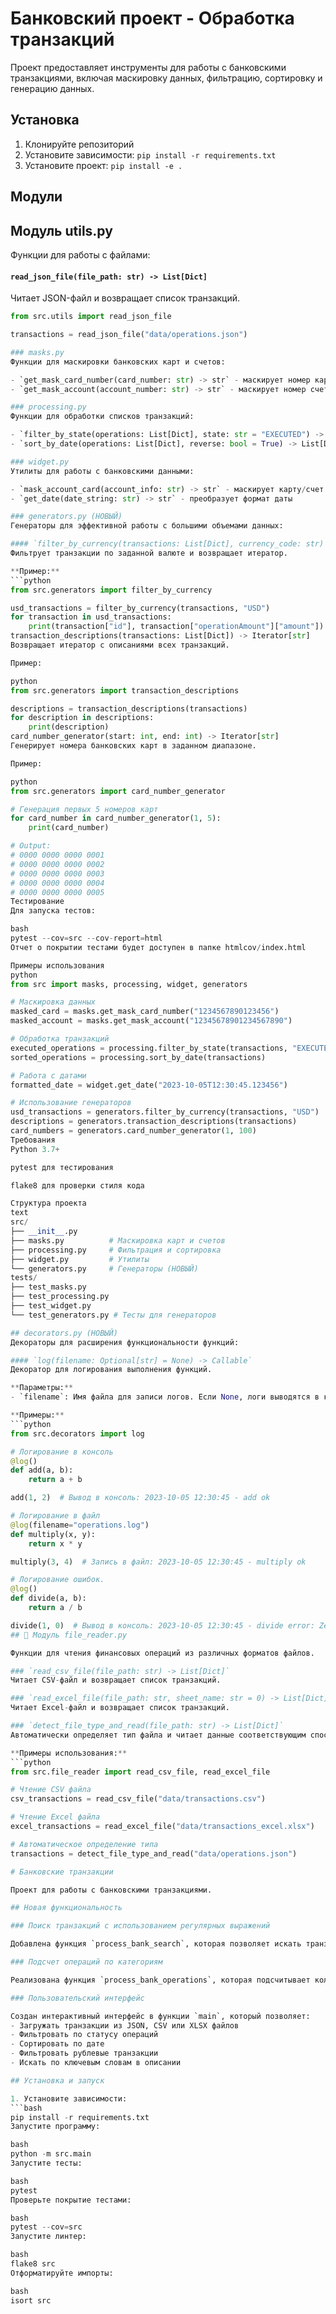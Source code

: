 # Банковский проект - Обработка транзакций

Проект предоставляет инструменты для работы с банковскими транзакциями, включая маскировку данных, фильтрацию, сортировку и генерацию данных.

## Установка

1. Клонируйте репозиторий
2. Установите зависимости: `pip install -r requirements.txt`
3. Установите проект: `pip install -e .`

## Модули
## Модуль utils.py
Функции для работы с файлами:

#### `read_json_file(file_path: str) -> List[Dict]`
Читает JSON-файл и возвращает список транзакций.

```python
from src.utils import read_json_file

transactions = read_json_file("data/operations.json")

### masks.py
Функции для маскировки банковских карт и счетов:

- `get_mask_card_number(card_number: str) -> str` - маскирует номер карты
- `get_mask_account(account_number: str) -> str` - маскирует номер счета

### processing.py
Функции для обработки списков транзакций:

- `filter_by_state(operations: List[Dict], state: str = "EXECUTED") -> List[Dict]` - фильтрация по статусу
- `sort_by_date(operations: List[Dict], reverse: bool = True) -> List[Dict]` - сортировка по дате

### widget.py
Утилиты для работы с банковскими данными:

- `mask_account_card(account_info: str) -> str` - маскирует карту/счет в строке
- `get_date(date_string: str) -> str` - преобразует формат даты

### generators.py (НОВЫЙ)
Генераторы для эффективной работы с большими объемами данных:

#### `filter_by_currency(transactions: List[Dict], currency_code: str) -> Iterator[Dict]`
Фильтрует транзакции по заданной валюте и возвращает итератор.

**Пример:**
```python
from src.generators import filter_by_currency

usd_transactions = filter_by_currency(transactions, "USD")
for transaction in usd_transactions:
    print(transaction["id"], transaction["operationAmount"]["amount"])
transaction_descriptions(transactions: List[Dict]) -> Iterator[str]
Возвращает итератор с описаниями всех транзакций.

Пример:

python
from src.generators import transaction_descriptions

descriptions = transaction_descriptions(transactions)
for description in descriptions:
    print(description)
card_number_generator(start: int, end: int) -> Iterator[str]
Генерирует номера банковских карт в заданном диапазоне.

Пример:

python
from src.generators import card_number_generator

# Генерация первых 5 номеров карт
for card_number in card_number_generator(1, 5):
    print(card_number)

# Output:
# 0000 0000 0000 0001
# 0000 0000 0000 0002
# 0000 0000 0000 0003
# 0000 0000 0000 0004
# 0000 0000 0000 0005
Тестирование
Для запуска тестов:

bash
pytest --cov=src --cov-report=html
Отчет о покрытии тестами будет доступен в папке htmlcov/index.html

Примеры использования
python
from src import masks, processing, widget, generators

# Маскировка данных
masked_card = masks.get_mask_card_number("1234567890123456")
masked_account = masks.get_mask_account("12345678901234567890")

# Обработка транзакций
executed_operations = processing.filter_by_state(transactions, "EXECUTED")
sorted_operations = processing.sort_by_date(transactions)

# Работа с датами
formatted_date = widget.get_date("2023-10-05T12:30:45.123456")

# Использование генераторов
usd_transactions = generators.filter_by_currency(transactions, "USD")
descriptions = generators.transaction_descriptions(transactions)
card_numbers = generators.card_number_generator(1, 100)
Требования
Python 3.7+

pytest для тестирования

flake8 для проверки стиля кода

Структура проекта
text
src/
├── __init__.py
├── masks.py          # Маскировка карт и счетов
├── processing.py     # Фильтрация и сортировка
├── widget.py         # Утилиты
└── generators.py     # Генераторы (НОВЫЙ)
tests/
├── test_masks.py
├── test_processing.py
├── test_widget.py
└── test_generators.py # Тесты для генераторов

## decorators.py (НОВЫЙ)
Декораторы для расширения функциональности функций:

#### `log(filename: Optional[str] = None) -> Callable`
Декоратор для логирования выполнения функций.

**Параметры:**
- `filename`: Имя файла для записи логов. Если None, логи выводятся в консоль.

**Примеры:**
```python
from src.decorators import log

# Логирование в консоль
@log()
def add(a, b):
    return a + b

add(1, 2)  # Вывод в консоль: 2023-10-05 12:30:45 - add ok

# Логирование в файл
@log(filename="operations.log")
def multiply(x, y):
    return x * y

multiply(3, 4)  # Запись в файл: 2023-10-05 12:30:45 - multiply ok

# Логирование ошибок.
@log()
def divide(a, b):
    return a / b

divide(1, 0)  # Вывод в консоль: 2023-10-05 12:30:45 - divide error: ZeroDivisionError. Inputs: (1, 0), {}
## 📁 Модуль file_reader.py

Функции для чтения финансовых операций из различных форматов файлов.

### `read_csv_file(file_path: str) -> List[Dict]`
Читает CSV-файл и возвращает список транзакций.

### `read_excel_file(file_path: str, sheet_name: str = 0) -> List[Dict]`  
Читает Excel-файл и возвращает список транзакций.

### `detect_file_type_and_read(file_path: str) -> List[Dict]`
Автоматически определяет тип файла и читает данные соответствующим способом.

**Примеры использования:**
```python
from src.file_reader import read_csv_file, read_excel_file

# Чтение CSV файла
csv_transactions = read_csv_file("data/transactions.csv")

# Чтение Excel файла  
excel_transactions = read_excel_file("data/transactions_excel.xlsx")

# Автоматическое определение типа
transactions = detect_file_type_and_read("data/operations.json")

# Банковские транзакции

Проект для работы с банковскими транзакциями.

## Новая функциональность

### Поиск транзакций с использованием регулярных выражений

Добавлена функция `process_bank_search`, которая позволяет искать транзакции по заданной строке в описании с использованием библиотеки `re`. Функция поддерживает поиск без учета регистра.

### Подсчет операций по категориям

Реализована функция `process_bank_operations`, которая подсчитывает количество операций по заданным категориям с использованием `Counter` из библиотеки `collections`.

### Пользовательский интерфейс

Создан интерактивный интерфейс в функции `main`, который позволяет:
- Загружать транзакции из JSON, CSV или XLSX файлов
- Фильтровать по статусу операций
- Сортировать по дате
- Фильтровать рублевые транзакции
- Искать по ключевым словам в описании

## Установка и запуск

1. Установите зависимости:
```bash
pip install -r requirements.txt
Запустите программу:

bash
python -m src.main
Запустите тесты:

bash
pytest
Проверьте покрытие тестами:

bash
pytest --cov=src
Запустите линтер:

bash
flake8 src
Отформатируйте импорты:

bash
isort src
